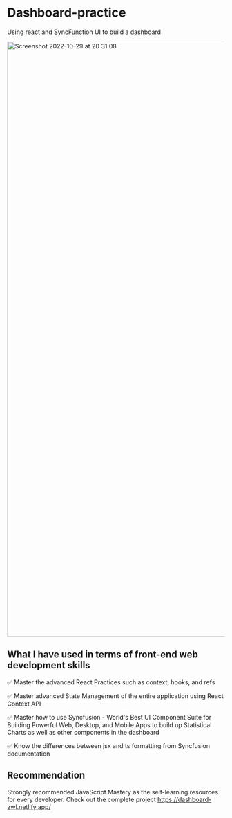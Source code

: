 # Dashboard-practice

Using react and SyncFunction UI to build a dashboard

<img width="1374" alt="Screenshot 2022-10-29 at 20 31 08" src="https://user-images.githubusercontent.com/64741800/198831657-9110a431-b790-450b-a6fe-3b3fb8e15313.png">

## What I have used in terms of front-end web development skills

✅ Master the advanced React Practices such as context, hooks, and refs

✅ Master advanced State Management of the entire application using React Context API

✅ Master how to use Syncfusion - World's Best UI Component Suite for Building Powerful Web, Desktop, and Mobile Apps to build up Statistical Charts as well as other components in the dashboard

✅ Know the differences between jsx and ts formatting from Syncfusion documentation

## Recommendation
Strongly recommended JavaScript Mastery as the self-learning resources for every developer. Check out the complete project
https://dashboard-zwl.netlify.app/
